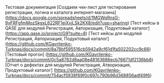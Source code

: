 Тестовая документация
[Создаем чек-лист для тестирования регистрации, логина и каталога интернет-магазина]
(https://docs.google.com/spreadsheets/d/1MGWqRnsG-9vFRFgfmMozSkgxL622RF1eiXxjLSk2KX8/edit?usp=sharing)
[Тест кейсы в QASE для модулей Регистрация, Авторизация, Подуктовый каталог]
(https://app.qase.io/project/G9?suite=8)
[Тест кейсы для модулей Регистрация, Авторизация, Подуктовый каталог]
(https://github.com/KGavrilenko-Turknas/docs/commit/8a78bf595516cb5942a9cf61d1fa502202cc9c66)
[Тестовый прогон]
(https://github.com/KGavrilenko-Turknas/docs/commit/0c5a8782d8aa08e48163686ecb76671df2136bb6)
[Отчет о дефектах для модулей Регистрация, Атворизация, Продуктовый каталог]
(https://github.com/KGavrilenko-Turknas/docs/commit/754acf5938f69f0c697c790b96d368856adf49f6)



